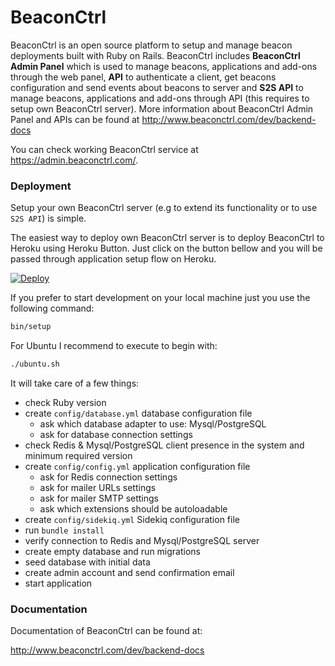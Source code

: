 # BeaconCtrl

BeaconCtrl is an open source platform to setup and manage beacon deployments built with Ruby on Rails.
BeaconCtrl includes **BeaconCtrl Admin Panel** which is used to manage beacons, applications and add-ons through the web panel,
**API** to authenticate a client, get beacons configuration and send events about beacons to server and
**S2S API** to manage beacons, applications and add-ons through API (this requires to setup own BeaconCtrl server).
More information about BeaconCtrl Admin Panel and APIs can be found at http://www.beaconctrl.com/dev/backend-docs

You can check working BeaconCtrl service at https://admin.beaconctrl.com/.

### Deployment

Setup your own BeaconCtrl server (e.g to extend its functionality or to use `S2S API`) is simple.

The easiest way to deploy own BeaconCtrl server is to deploy BeaconCtrl to Heroku using Heroku Button.
Just click on the button bellow and you will be passed through application setup flow on Heroku.

[![Deploy](https://www.herokucdn.com/deploy/button.png)](https://heroku.com/deploy?template=https://github.com/upnext/BeaconCtrl/tree/v1.1)


If you prefer to start development on your local machine just you use the following command:
```bash
bin/setup
```

For Ubuntu I recommend to execute to begin with:
```bash
./ubuntu.sh
```


It will take care of a few things:
- check Ruby version
- create `config/database.yml` database configuration file
  - ask which database adapter to use: Mysql/PostgreSQL
  - ask for database connection settings
- check Redis & Mysql/PostgreSQL client presence in the system and minimum required version
- create `config/config.yml` application configuration file
  - ask for Redis connection settings
  - ask for mailer URLs settings
  - ask for mailer SMTP settings
  - ask which extensions should be autoloadable
- create `config/sidekiq.yml` Sidekiq configuration file
- run `bundle install`
- verify connection to Redis and Mysql/PostgreSQL server
- create empty database and run migrations
- seed database with initial data
- create admin account and send confirmation email
- start application


### Documentation

Documentation of BeaconCtrl can be found at:

http://www.beaconctrl.com/dev/backend-docs
